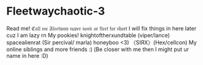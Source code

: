 # Fleetwaychaotic-3
Read me!
ℭ𝔞𝔩𝔩 𝔪𝔢 𝔉𝔩𝔢𝔢𝔱𝔴𝔞𝔶 𝔰𝔲𝔭𝔢𝔯 𝔰𝔬𝔫𝔦𝔠 𝔬𝔯 𝔣𝔩𝔢𝔢𝔱 𝔣𝔬𝔯 𝔰𝔥𝔬𝔯𝔱
 I will fix things in here later cuz I am lazy rn 
 My pookies!
  knightoftherxundtable (viper/lance)
  spacealienrat (Sir percival/ marla) honeyboo <3)
  〈SIЯX〉(Hex/cellcon) 
  My online siblings
  and more friends :)
  (Be closer with me then I might put ur name in here :D) 
